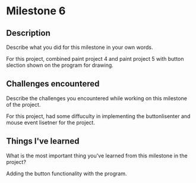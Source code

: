 # Milestone 6

## Description
Describe what you did for this milestone in your own words.

For this project, combined paint project 4 and paint project 5 with button slection shown on the program for drawing. 

## Challenges encountered
Describe the challenges you encountered while working on this milestone of the project.

For this project, had some diffuculty in implementing the buttonlisenter and mouse event lisetner for the project. 

## Things I've learned
What is the most important thing you've learned from this milestone in the project?

Adding the button functionality with the program.
